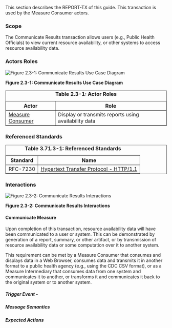 This section describes the REPORT-TX of this guide. This transaction is used by the Measure Consumer actors.

### Scope

The Communicate Results transaction allows users (e.g., Public Health Officials) to view current resource availability,
or other systems to access resource availability data.


### Actors Roles

![Figure 2.3-1: Communicate Results Use Case Diagram](transaction-3-uc.svg "Figure 2.3-1: Communicate Results Use Case Diagram")

**Figure 2.3-1: Communicate Results Use Case Diagram**

<table border='1' borderspacing='0'>
<caption><b>Table 2.3-1: Actor Roles</b></caption>
<thead><tr><th>Actor</th><th>Role</th></tr></thead>
<tbody><tr><td><a href="actors_and_transactions.html#measure-consumer">Measure Consumer</a></td>
<td>Display or transmits reports using availability data</td>
</tr>
        
</tbody>
</table>

### Referenced Standards

<table border='1' borderspacing='0'>
<caption><b>Table 3.71.3-1: Referenced Standards</b></caption>
<thead><tr><th>Standard</th><th>Name</th></tr></thead>
<tbody>
            <tr><td>RFC-7230</td><td><a href='https://ietf.org/rfc/rfc7230.html'>Hypertext Transfer Protocol - HTTP/1.1</a></td></tr>
        
</tbody>
</table>

### Interactions
        
![Figure 2.3-2: Communicate Results Interactions](transaction-3-seq.svg "Figure 2.3-2: Communicate Results Interactions")

**Figure 2.3-2: Communicate Results Interactions**


#### Communicate Measure


Upon completion of this transaction, resource availability data will have been communicated to a
user or system. This can be demonstrated by generation of a report, summary, or other artifact, or by transmission of resource
availability data or some computation over it to another system.
            


This requirement can be met by a Measure Consumer that consumes and displays data in a Web Browser, consumes data
            and transmits it in another format to a public health agency (e.g., using the CDC CSV format), or as a Measure
            Intermediary that consumes data from one system and communicates it to another, or transforms it and communicates it back
            to the original system or to another system.
            


##### Trigger Event - 

##### Message Semantics

##### Expected Actions
